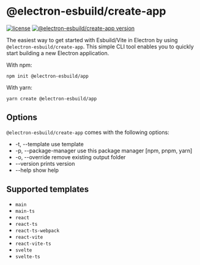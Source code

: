 # @electron-esbuild/create-app

[![license](https://img.shields.io/badge/license-MIT-blue.svg)](https://github.com/Kiyozz/electron-esbuild/blob/HEAD/LICENSE)
[![@electron-esbuild/create-app version](https://img.shields.io/npm/v/@electron-esbuild/create-app.svg)](./CHANGELOG.md)

The easiest way to get started with Esbuild/Vite in Electron by using `@electron-esbuild/create-app`. This simple CLI tool enables you to quickly start building a new Electron application.

With npm:

    npm init @electron-esbuild/app

With yarn:

    yarn create @electron-esbuild/app

## Options

`@electron-esbuild/create-app` comes with the following options:

- -t, --template use template
- -p, --package-manager use this package manager [npm, pnpm, yarn]
- -o, --override remove existing output folder
- --version prints version
- --help show help

## Supported templates

- `main`
- `main-ts`
- `react`
- `react-ts`
- `react-ts-webpack`
- `react-vite`
- `react-vite-ts`
- `svelte`
- `svelte-ts`
